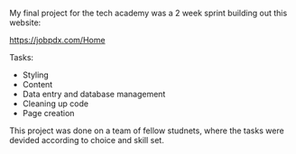 My final project for the tech academy was a 2 week sprint building out this website:

https://jobpdx.com/Home

Tasks:
- Styling
- Content 
- Data entry and database management
- Cleaning up code
- Page creation

This project was done on a team of fellow studnets, where the tasks were devided according to choice and skill set.